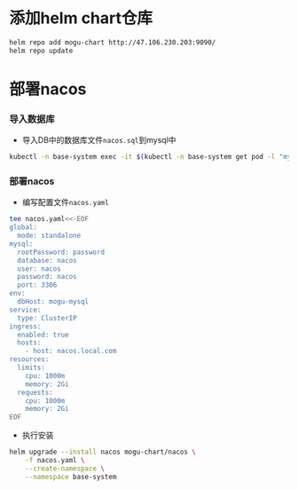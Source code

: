 # 添加helm chart仓库

```bash
helm repo add mogu-chart http://47.106.230.203:9090/
helm repo update
```
# 部署nacos
### 导入数据库
- 导入DB中的数据库文件`nacos.sql`到mysql中
```bash
kubectl -n base-system exec -it $(kubectl -n base-system get pod -l "mysql/release=mogu-mysql" -o jsonpath='{.items[0].metadata.name}') -- mysql -uroot -ppassword nacos < nacos.sql

```


### 部署nacos

- 编写配置文件`nacos.yaml`

```bash
tee nacos.yaml<<-EOF
global:
  mode: standalone
mysql:
  rootPassword: password
  database: nacos
  user: nacos
  password: nacos
  port: 3306
env:
  dbHost: mogu-mysql  
service:
  type: ClusterIP
ingress:
  enabled: true
  hosts:
    - host: nacos.local.com  
resources:
  limits:
    cpu: 1000m
    memory: 2Gi
  requests:
    cpu: 1000m
    memory: 2Gi    
EOF
```

- 执行安装

```bash
helm upgrade --install nacos mogu-chart/nacos \
    -f nacos.yaml \
    --create-namespace \
    --namespace base-system
```



